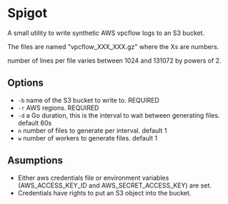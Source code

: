 # Spigot

A small utility to write synthetic AWS vpcflow logs to an S3 bucket.

The files are named "vpcflow_XXX_XXX.gz" where the Xs are numbers.

number of lines per file varies between 1024 and 131072 by powers of
2.

## Options

- `-b` name of the S3 bucket to write to.  REQUIRED
- `-r` AWS regions.  REQUIRED
- `-d` a Go duration, this is the interval to wait between generating
  files. default 60s
- `n` number of files to generate per interval. default 1
- `w` number of workers to generate files. default 1


## Asumptions

- Either aws credentials file or environment variables
  (AWS_ACCESS_KEY_ID and AWS_SECRET_ACCESS_KEY) are set.
- Credentials have rights to put an S3 object into the bucket.
